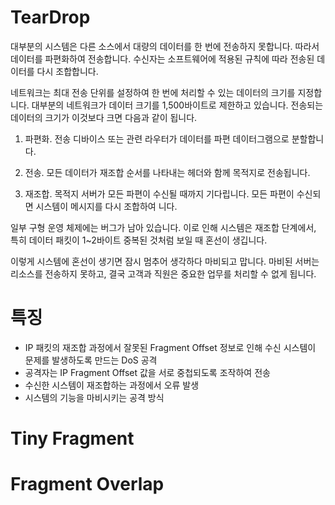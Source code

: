 # TearDrop
대부분의 시스템은 다른 소스에서 대량의 데이터를 한 번에 전송하지 못합니다. 따라서 데이터를 파편화하여 전송합니다. 수신자는 소프트웨어에 적용된 규칙에 따라 전송된 데이터를 다시 조합합니다.

네트워크는 최대 전송 단위를 설정하여 한 번에 처리할 수 있는 데이터의 크기를 지정합니다. 대부분의 네트워크가 데이터 크기를 1,500바이트로 제한하고 있습니다. 전송되는 데이터의 크기가 이것보다 크면 다음과 같이 됩니다.

1. 파편화. 전송 디바이스 또는 관련 라우터가 데이터를 파편 데이터그램으로 분할합니다.

2. 전송. 모든 데이터가 재조합 순서를 나타내는 헤더와 함께 목적지로 전송됩니다.

3. 재조합. 목적지 서버가 모든 파편이 수신될 때까지 기다립니다. 모든 파편이 수신되면 시스템이 메시지를 다시 조합하여 니다.

일부 구형 운영 체제에는 버그가 남아 있습니다. 이로 인해 시스템은 재조합 단계에서, 특히 데이터 패킷이 1~2바이트 중복된 것처럼 보일 때 혼선이 생깁니다.

이렇게 시스템에 혼선이 생기면 잠시 멈추어 생각하다 마비되고 맙니다. 마비된 서버는 리소스를 전송하지 못하고, 결국 고객과 직원은 중요한 업무를 처리할 수 없게 됩니다.


# 특징 
- IP 패킷의 재조합 과정에서 잘못된 Fragment Offset 정보로 인해 수신 시스템이 문제를 발생하도록 만드는 DoS 공격
- 공격자는 IP Fragment Offset 값을 서로 중첩되도록 조작하여 전송
- 수신한 시스템이 재조합하는 과정에서 오류 발생
- 시스템의 기능을 마비시키는 공격 방식

# Tiny Fragment

# Fragment Overlap
